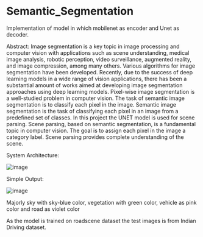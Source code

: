 # Semantic_Segmentation
Implementation of model in which mobilenet as encoder and Unet as decoder.

Abstract:
Image segmentation is a key topic in image processing and computer vision with applications such as scene understanding, medical image analysis, robotic perception, video surveillance, augmented reality, and image compression, among many others. Various algorithms for image segmentation have been developed. Recently, due to the success of deep learning models in a wide range of vision applications, there has been a substantial amount of works aimed at developing image segmentation approaches using deep learning models. Pixel-wise image segmentation is a well-studied problem in computer vision. The task of semantic image segmentation is to classify each pixel in the image. Semantic image segmentation is the task of classifying each pixel in an image from a predefined set of classes. In this project the UNET model is used for scene parsing. Scene parsing, based on semantic segmentation, is a fundamental topic in computer vision. The goal is to assign each pixel in the image a category label. Scene parsing provides complete understanding of the scene.

System Architecture:

![image](https://user-images.githubusercontent.com/90542972/183634904-ee6778f6-57e0-47dd-8fb8-f1f4ff2b2927.png)

Simple Output:

![image](https://user-images.githubusercontent.com/90542972/183634977-9c89a9e8-f613-44f7-a851-391bda36faf2.png)

Majorly sky with sky-blue color, vegetation with green color, vehicle as pink color and road as violet color

As the model is trained on roadscene dataset the test images is from Indian Driving dataset.
